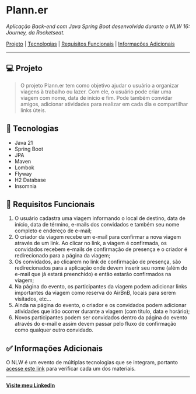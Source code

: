 # Plann.er

_Aplicação Back-end com Java Spring Boot desenvolvida durante o NLW 16: Journey, da Rocketseat._


[Projeto](#-projeto) | [Tecnologias](#-tecnologias) | [Requisitos Funcionais](#-requisitos-funcionais) | [Informações Adicionais](#-informações-adicionais)

---

## 💻 Projeto

> O projeto Plann.er tem como objetivo ajudar o usuário a organizar viagens à trabalho ou lazer. 
> Com ele, o usuário pode criar uma viagem com nome, data de início e fim.
> Pode também convidar amigos, adicionar atividades para realizar em cada dia e compartilhar links úteis.

## 🚀 Tecnologias

- Java 21
- Spring Boot
- JPA
- Maven
- Lombok
- Flyway
- H2 Database
- Insomnia

## 🎯 Requisitos Funcionais

1. O usuário cadastra uma viagem informando o local de destino, data de início, data de término, e-mails dos convidados e também seu nome completo e endereço de e-mail;
2. O criador da viagem recebe um e-mail para confirmar a nova viagem através de um link. Ao clicar no link, a viagem é confirmada, os convidados recebem e-mails de confirmação de presença e o criador é redirecionado para a página da viagem;
3. Os convidados, ao clicarem no link de confirmação de presença, são redirecionados para a aplicação onde devem inserir seu nome (além do e-mail que já estará preenchido) e então estarão confirmados na viagem;
4. Na página do evento, os participantes da viagem podem adicionar links importantes da viagem como reserva do AirBnB, locais para serem visitados, etc...
5. Ainda na página do evento, o criador e os convidados podem adicionar atividades que irão ocorrer durante a viagem (com título, data e horário);
6. Novos participantes podem ser convidados dentro da página do evento através do e-mail e assim devem passar pelo fluxo de confirmação como qualquer outro convidado.

## ✅ Informações Adicionais

O NLW é um evento de múltiplas tecnologias que se integram, portanto [acesse este link](https://efficient-sloth-d85.notion.site/NLW-16-Journey-013b69ad79894122824abd76bc0dab9b) para verificar cada um dos materiais.   

---

**[Visite meu LinkedIn](https://www.linkedin.com/in/barbaragmmecabo/)**